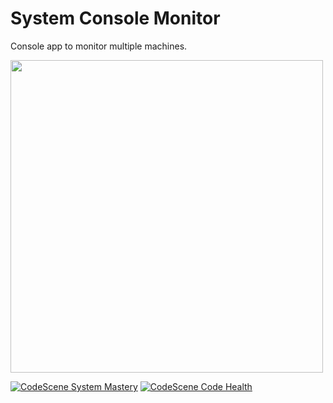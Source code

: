 # System Console Monitor

Console app to monitor multiple machines.

<img src="https://github.com/thestreetcode/SystemConsoleMonitor/blob/master/img/compactmode.png" width="500">

[![CodeScene System Mastery](https://codescene.io/projects/7868/status-badges/system-mastery)](https://codescene.io/projects/7868)
[![CodeScene Code Health](https://codescene.io/projects/7868/status-badges/code-health)](https://codescene.io/projects/7868)
